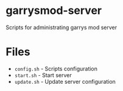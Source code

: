 # garrysmod-server

Scripts for administrating garrys mod server

# Files
* `config.sh` - Scripts configuration
* `start.sh` - Start server
* `update.sh` - Update server configuration
